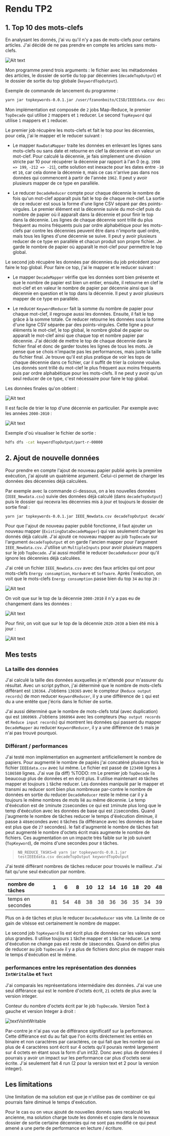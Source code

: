 # Rendu TP2

## 1. Top 10 des mots-clefs

En analysant les donnés, j'ai vu qu'il n'y a pas de mots-clefs pour certains articles. J'ai décidé de ne pas prendre en compte les articles sans mots-clefs.

![Alt text](img/nullKw.png)

Mon programme prend trois arguments : le fichier avec les métadonnées des articles, le dossier de sortie du top par décennies (`decadeTopOutput`) et le dossier de sortie du top globale (`keywordTopOutput`).

Exemple de commande de lancement du programme :

```bash
yarn jar topkeywords-0.0.1.jar /user/fzanonboito/CISD/IEEEdata.csv decadeTopOutput keywordTopOutput
```

Mon implémentation est composée de `2` jobs Map-Reduce, le premier `TopDecade` qui utilise `2` mappers et `1` reducer. Le second `TopKeyword` qui utilise `1` mappers et `1` reducer.

Le premier job récupère les mots-clefs et fait le top pour les décennies, pour cela, j'ai le mapper et le reducer suivant :

- Le mapper `RawDataMapper` traite les données en enlevant les lignes sans mots-clefs ou sans date et retourne en clef la décennie et en valeur un mot-clef. Pour calculé la décennie, je fais simplement une division stricte par 10 pour récupérer la décennie par rapport à l'an 0 (e.g. `1998 => 199`, `-212 => -21`), cette solution est inexacte pour les dates entre `-10` et `10`, car cela donne la décennie `0`, mais ce cas n'arrive pas dans nos données qui commencent à partir de l'année `1962`. Il peut y avoir plusieurs mapper de ce type en parallèle.

- Le reducer `DecadeReducer` compte pour chaque décennie le nombre de fois qu'un mot-clef apparaît puis fait le top de chaque mot-clef. La sortie de ce reducer est sous la forme d'une ligne CSV séparé par des points-virgules. Le premier élément est la décennie suivie du mot-clef puis du nombre de papier où il apparaît dans la décennie et pour finir le top dans la décennie. Les lignes de chaque décennie sont trillé du plus fréquent au moins fréquents puis par ordre alphabétique pour les mots-clefs par contre les décennies peuvent être dans n'importe quel ordre, mais tous les lignes d'une décennie se suive. Il peut y avoir plusieurs reducer de ce type en parallèle et chacun produit son propre fichier. Je garde le nombre de papier où apparaît le mot-clef pour permettre le top global.

Le second job récupère les données par décennies du job précédent pour faire le top global. Pour faire ce top, j'ai le mapper et le reducer suivant :

- Le mapper `DecadeMapper` vérifie que les données sont bien présente et que le nombre de papier est bien un entier, ensuite, il retourne en clef le mot-clef et en valeur le nombre de papier par décennie ainsi que la décennie en question et le top dans la décennie. Il peut y avoir plusieurs mapper de ce type en parallèle.

- Le reducer `KeywordReducer` fait la somme du nombre de papier pour chaque mot-clef, il regroupe aussi les données. Ensuite, il fait le top grâce à la somme totale. Ce reducer retourne les données sous la forme d'une ligne CSV séparée par des points-virgules. Cette ligne a pour éléments le mot-clef, le top global, le nombre global de papier ou apparaît le mot-clef ainsi que chaque top et nombre papier par décennie. J'ai décidé de mettre le top de chaque décennie dans le fichier final et donc de garder toutes les lignes de tous les mots. Je pense que se chois n'impacte pas les performances, mais juste la taille du fichier final. Je trouve qu'il est plus pratique de voir les tops de chaque décennie dans ce fichier, car il suffit de trier la colonne voulue. Les donnés sont trillé du mot-clef le plus fréquent aux moins fréquents puis par ordre alphabétique pour les mots-clefs. Il ne peut y avoir qu'un seul reducer de ce type, c'est nécessaire pour faire le top global.

Les données finales qu'on obtient :

![Alt text](img/dataOutTop.png)

Il est facile de trier le top d'une décennie en particulier. Par exemple avec les années `2000-2010` :

![Alt text](img/dataOutTop200.png)

Exemple d'où visualiser le fichier de sortie :

```bash
hdfs dfs -cat keywordTopOutput/part-r-00000
```

## 2. Ajout de nouvelle données

Pour prendre en compte l'ajout de nouveau papier publié après la première exécution, j'ai ajouté un quatrième argument. Celui-ci permet de charger les données des décennies déjà calculées.

Par exemple avec la commande ci-dessous, on a les nouvelles données (`IEEE_Newdata.csv`) suivie des données déjà calculé (dans `decadeTopOutput`) puis le dossier qui recevra les décennies mis à jour et toujours le dossier de sortie final :

```bash
yarn jar topkeywords-0.0.1.jar IEEE_Newdata.csv decadeTopOutput decadeTopOutput_withNewData keywordTopOutput2
```

Pour que l'ajout de nouveau papier publié fonctionne, il faut ajouter un nouveau mapper (`ExistingDataDecadeMapper`) qui vas seulement charger les donnés déjà calculé. J'ai ajouté ce nouveau mapper au job `TopDecade` sur l'argument `decadeTopOutput` et on garde l'ancien mapper pour l'argument `IEEE_Newdata.csv`. J'utilise un `MultipleInputs` pour avoir plusieurs mappers sur le job `TopDecade`. J'ai aussi modifié le reducer `DecadeReducer` pour qu'il ignore les décennies déjà calculées.

J'ai créé un fichier `IEEE_Newdata.csv` avec des faux articles qui ont pour mots-clefs `Energy consumption`, `Hardware` et `Software`. Après l'exécution, on voit que le mots-clefs `Energy consumption` passe bien du top `34` au top `20` :

![Alt text](img/dataOutTopDiff.png)

On voit que sur le top de la décennie `2000-2010` il n'y a pas eu de changement dans les données :

![Alt text](img/dataOutTopDiff200.png)

Pour finir, on voit que sur le top de la décennie `2020-2030` a bien été mis à jour :

![Alt text](img/dataOutTopDiff202.png)

## Mes tests

### La taille des données

J'ai calculé la taille des données auxquelles je m'attendé pour m'assurer du résultat.
Avec un script python, j'ai déterminé que le nombre de mots-clefs différant est `130364`. J’obtiens `130365` avec le compteur (`Reduce output records`) de mon reducer `KeywordReducer`, il y a une différence de `1` qui est du a une entête que j'écris dans le fichier de sortie.

J'ai aussi déterminé que le nombre de mots-clefs total (avec duplication) qui est `1060969`. J’obtiens `1060964` avec les compteurs (`Map output records` et `Reduce input records`) qui montrent les données qui passent du mapper `DecadeMapper` au reducer `KeywordReducer`, il y a une différence de `5` mais je n'ai pas trouvé pourquoi.

### Différant / performances

J'ai testé mon implémentation en augmentent artificiellement le nombre de papiers. Pour augmenté le nombre de papiés j'ai concaténé plusieurs fois le fichier `IEEEdata.csv` avec lui même. Le fichier est passé de `123490` lignes à `5186580` lignes.
J'ai vue (la diff) %TODO: rm
Le premier job `TopDecade` lis beaucoup plus de données et en écrit plus. Il utilise maintenant `49` tâches mapper et toujours `1` tâche reducer. Les données manipulé par le mapper et transmi au reducer sont bien plus nombreuse par-contre le nombre de données en sortie du reducer `DecadeReducer` reste le même car il y à toujours le même nombres de mots lié au même décennie. Le temp d'éxécution est de `1`minute `21`secondes ce qui est `1`minute plus long que le temp d'éxécution avec les données de base qui est `21`secondes. Quand j'augmente le nombre de tâches reducer le temps d'éxécution diminue, il passe à `48`secondes avec `8` tâches (la différance avec les données de base est plus que de `27` secondes). le fait d'augmenté le nombre de tâches fait peut augmenté le nombre d'octets écrit mais augmente le nombre de fichiers. Ces augmentation on un impacte très faible sur le job suivant (`TopKeyword`), de moins d'une secondes pour `8` tâches.

> `NB_REDUCE_TASKS=8 yarn jar topkeywords-0.0.1.jar testIEEEdata.csv decadeTopOutput keywordTopOutput`

J'ai testé différant nombres de tâches reducer pour trouvés le mailleur. J'ai fait qu'une seul éxécution par nombre.

| nombre de tâches  | 1  | 6  | 8  | 10 | 12 | 14 | 16 | 18 | 20 | 48 |
|:------------------|:--:|:--:|:--:|:--:|:--:|:--:|:--:|:--:|:--:|:--:|
| temps en secondes | 81 | 54 | 48 | 38 | 38 | 36 | 36 | 35 | 34 | 39 |

Plus on à de tâches et plus le reducer `DecadeReducer` vas vite. La limite de ce gain de vitésse est certainement le nombre de mapper.

Le second job `TopKeyword` lis est écrit plus de données car les valeurs sont plus grandes. Il utilise toujours `1` tâche mapper et `1` tâche reducer. Le temp d'éxécution ne change pas est reste de `18`secondes. Quand on défini plus de reducer au job `TopDecade` il y a plus de fichiers donc plus de mapper mais le temps d'éxécution est le même.

### performances entre les représentation des données `IntWritalbe` et `Text`

J'ai comparais les représentations intermédiaire des données. J'ai vue une seul différance qui est le nombre d'octets écrit, `21` octets de plus avec la version integer.

Conteur du nombre d'octets écrit par le job `TopDecade`. Version Text à gauche et version Integer à droit :

![textVsIntWritable](img/textVsIntWritable.png)

Par-contre je n'ai pas vue de différance significatif sur la performance. Cette différance est du au fait que l'on écrits diréctement les entiés en binaire et non caractéres par caractéres, ce qui fait que les nombre qui on plus de 4 caractéres sont écrit sur 4 octets qu'il pourais rentré largement sur 4 octets en étant sous la form d'un int32. Donc avec plus de données il pourrais y avoir un impact sur les performance car plus d'octets serai écrite. J'ai seulement fait 4 run (2 pour la version text et 2 pour la version integer).

## Les limitations

Une limitation de ma solution est que je n'utilise pas de combiner ce qui pourrais faire diminué le temps d'exécution.

Pour le cas ou on veux ajouté de nouvelles donnés sans recalculé les ancienne, ma solution charge toute les donnés et copie dans le nouveaux dossier de sortie certaine décennies qui ne sont pas modifié ce qui peut amené a une perte de performance en lecture / écriture.
